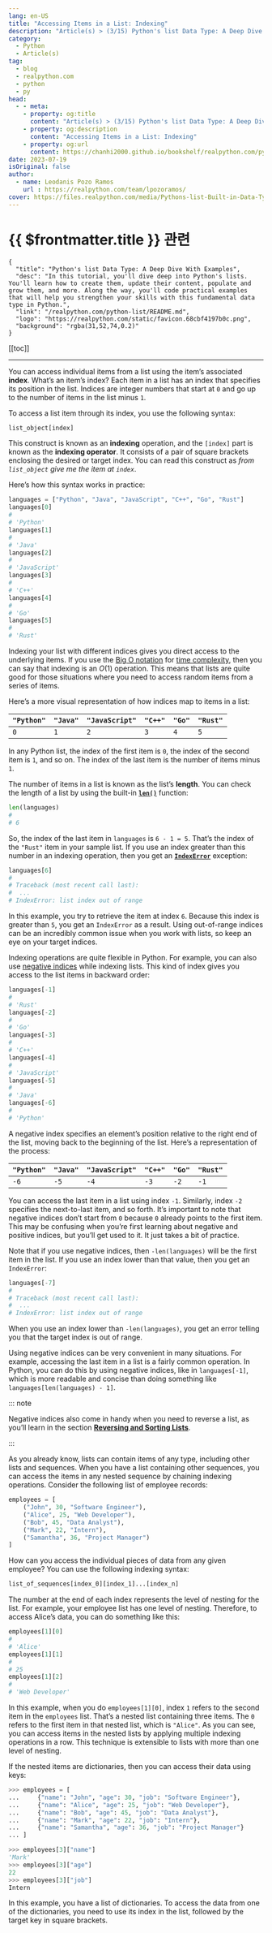 ```yaml
---
lang: en-US
title: "Accessing Items in a List: Indexing"
description: "Article(s) > (3/15) Python's list Data Type: A Deep Dive With Examples"
category:
  - Python
  - Article(s)
tag:
  - blog
  - realpython.com
  - python
  - py
head:
  - - meta:
    - property: og:title
      content: "Article(s) > (3/15) Python's list Data Type: A Deep Dive With Examples"
    - property: og:description
      content: "Accessing Items in a List: Indexing"
    - property: og:url
      content: https://chanhi2000.github.io/bookshelf/realpython.com/python-list/accessing-items-in-a-list-indexing.html
date: 2023-07-19
isOriginal: false
author:
  - name: Leodanis Pozo Ramos
    url : https://realpython.com/team/lpozoramos/
cover: https://files.realpython.com/media/Pythons-list-Built-in-Data-Type-A-Deep-Dive-With-Examples_Watermarked.1f6291ed72f5.jpg
---
```


# {{ $frontmatter.title }} 관련

```component VPCard
{
  "title": "Python's list Data Type: A Deep Dive With Examples",
  "desc": "In this tutorial, you'll dive deep into Python's lists. You'll learn how to create them, update their content, populate and grow them, and more. Along the way, you'll code practical examples that will help you strengthen your skills with this fundamental data type in Python.",
  "link": "/realpython.com/python-list/README.md",
  "logo": "https://realpython.com/static/favicon.68cbf4197b0c.png",
  "background": "rgba(31,52,74,0.2)"
}
```

[[toc]]

---

<SiteInfo
  name="Python's list Data Type: A Deep Dive With Examples"
  desc="In this tutorial, you'll dive deep into Python's lists. You'll learn how to create them, update their content, populate and grow them, and more. Along the way, you'll code practical examples that will help you strengthen your skills with this fundamental data type in Python."
  url="https://realpython.com/python-list#accessing-items-in-a-list-indexing"
  logo="https://realpython.com/static/favicon.68cbf4197b0c.png"
  preview="https://files.realpython.com/media/Pythons-list-Built-in-Data-Type-A-Deep-Dive-With-Examples_Watermarked.1f6291ed72f5.jpg"/>

You can access individual items from a list using the item’s associated **index**. What’s an item’s index? Each item in a list has an index that specifies its position in the list. Indices are integer numbers that start at `0` and go up to the number of items in the list minus `1`.

To access a list item through its index, you use the following syntax:

```py
list_object[index]
```

This construct is known as an **indexing** operation, and the `[index]` part is known as the **indexing operator**. It consists of a pair of square brackets enclosing the desired or target index. You can read this construct as *from `list_object` give me the item at `index`*.

Here’s how this syntax works in practice:

```py
languages = ["Python", "Java", "JavaScript", "C++", "Go", "Rust"]
languages[0]
# 
# 'Python'
languages[1]
# 
# 'Java'
languages[2]
# 
# 'JavaScript'
languages[3]
# 
# 'C++'
languages[4]
# 
# 'Go'
languages[5]
# 
# 'Rust'
```

Indexing your list with different indices gives you direct access to the underlying items. If you use the [<FontIcon icon="fa-brands fa-wikipedia-w"/>Big O notation](https://en.wikipedia.org/wiki/Big_O_notation) for [<FontIcon icon="fa-brands fa-wikipedia-w"/>time complexity](https://wiki.python.org/moin/TimeComplexity), then you can say that indexing is an $O\left(1\right)$ operation. This means that lists are quite good for those situations where you need to access random items from a series of items.

Here’s a more visual representation of how indices map to items in a list:

| `"Python"` | `"Java"` | `"JavaScript"` | `"C++"` | `"Go"` | `"Rust"` |
| --- | --- | --- | --- | --- | --- |
| `0` | `1` | `2` | `3` | `4` | `5` |

In any Python list, the index of the first item is `0`, the index of the second item is `1`, and so on. The index of the last item is the number of items minus `1`.

The number of items in a list is known as the list’s **length**. You can check the length of a list by using the built-in [**`len()`**](/realpython.com/len-python-function.md) function:

```py
len(languages)
# 
# 6
```

So, the index of the last item in `languages` is `6 - 1 = 5`. That’s the index of the `"Rust"` item in your sample list. If you use an index greater than this number in an indexing operation, then you get an [**`IndexError`**](/realpython.com/python-traceback.md#indexerror) exception:

```py
languages[6]
# 
# Traceback (most recent call last):
#  ...
# IndexError: list index out of range
```

In this example, you try to retrieve the item at index `6`. Because this index is greater than `5`, you get an `IndexError` as a result. Using out-of-range indices can be an incredibly common issue when you work with lists, so keep an eye on your target indices.

Indexing operations are quite flexible in Python. For example, you can also use [<FontIcon icon="fa-brands fa-python"/>negative indices](https://docs.python.org/3/faq/programming.html#what-s-a-negative-index) while indexing lists. This kind of index gives you access to the list items in backward order:

```py
languages[-1]
# 
# 'Rust'
languages[-2]
# 
# 'Go'
languages[-3]
# 
# 'C++'
languages[-4]
# 
# 'JavaScript'
languages[-5]
# 
# 'Java'
languages[-6]
# 
# 'Python'
```

A negative index specifies an element’s position relative to the right end of the list, moving back to the beginning of the list. Here’s a representation of the process:

| `"Python"` | `"Java"` | `"JavaScript"` | `"C++"` | `"Go"` | `"Rust"` |
| --- | --- | --- | --- | --- | --- |
| `-6` | `-5` | `-4` | `-3` | `-2` | `-1` |

You can access the last item in a list using index `-1`. Similarly, index `-2` specifies the next-to-last item, and so forth. It’s important to note that negative indices don’t start from `0` because `0` already points to the first item. This may be confusing when you’re first learning about negative and positive indices, but you’ll get used to it. It just takes a bit of practice.

Note that if you use negative indices, then `-len(languages)` will be the first item in the list. If you use an index lower than that value, then you get an `IndexError`:

```py
languages[-7]
# 
# Traceback (most recent call last):
#  ...
# IndexError: list index out of range
```

When you use an index lower than `-len(languages)`, you get an error telling you that the target index is out of range.

Using negative indices can be very convenient in many situations. For example, accessing the last item in a list is a fairly common operation. In Python, you can do this by using negative indices, like in `languages[-1]`, which is more readable and concise than doing something like `languages[len(languages) - 1]`.

::: note

Negative indices also come in handy when you need to reverse a list, as you’ll learn in the section [**Reversing and Sorting Lists**](/realpython.com/python-list/reversing-and-sorting-lists.md).

:::

As you already know, lists can contain items of any type, including other lists and sequences. When you have a list containing other sequences, you can access the items in any nested sequence by chaining indexing operations. Consider the following list of employee records:

```py
employees = [
    ("John", 30, "Software Engineer"),
    ("Alice", 25, "Web Developer"),
    ("Bob", 45, "Data Analyst"),
    ("Mark", 22, "Intern"),
    ("Samantha", 36, "Project Manager")
]
```

How can you access the individual pieces of data from any given employee? You can use the following indexing syntax:

```py
list_of_sequences[index_0][index_1]...[index_n]
```

The number at the end of each index represents the level of nesting for the list. For example, your employee list has one level of nesting. Therefore, to access Alice’s data, you can do something like this:

```py
employees[1][0]
# 
# 'Alice'
employees[1][1]
# 
# 25
employees[1][2]
# 
# 'Web Developer'
```

In this example, when you do `employees[1][0]`, index `1` refers to the second item in the `employees` list. That’s a nested list containing three items. The `0` refers to the first item in that nested list, which is `"Alice"`. As you can see, you can access items in the nested lists by applying multiple indexing operations in a row. This technique is extensible to lists with more than one level of nesting.

If the nested items are dictionaries, then you can access their data using keys:

```py
>>> employees = [
...     {"name": "John", "age": 30, "job": "Software Engineer"},
...     {"name": "Alice", "age": 25, "job": "Web Developer"},
...     {"name": "Bob", "age": 45, "job": "Data Analyst"},
...     {"name": "Mark", "age": 22, "job": "Intern"},
...     {"name": "Samantha", "age": 36, "job": "Project Manager"}
... ]

>>> employees[3]["name"]
'Mark'
>>> employees[3]["age"]
22
>>> employees[3]["job"]
Intern
```

In this example, you have a list of dictionaries. To access the data from one of the dictionaries, you need to use its index in the list, followed by the target key in square brackets.
